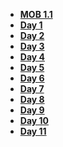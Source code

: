- **[MOB 1.1](README.md)**
- **[Day 1](Lessons/01-Variables-Types-&-Functions/README.md)**
- **[Day 2](Lessons/02-Optionals-&-Conditionals/README.md)**
- **[Day 3](Lessons/03-Arrays-Loops-Dictionaries/README.md)**
- **[Day 4](Lessons/04-Classes-Structs-Enums/README.md)**
- **[Day 5](Lessons/05-Introduction-to-SpriteKit/README.md)**
- **[Day 6](Lessons/06-Building-an-iOS-Game/README.md)**
- **[Day 7](Lessons/07-Building-an-iOS-Game-Part-2/README.md)**
- **[Day 8](Lessons/08-OOP/README.md)**
- **[Day 9](Lessons/11-Intro-to-UIKit/README.md)**
- **[Day 10](Lessons/09-POP/README.md)**
- **[Day 11](Lessons/10-POP2/README.md)**
